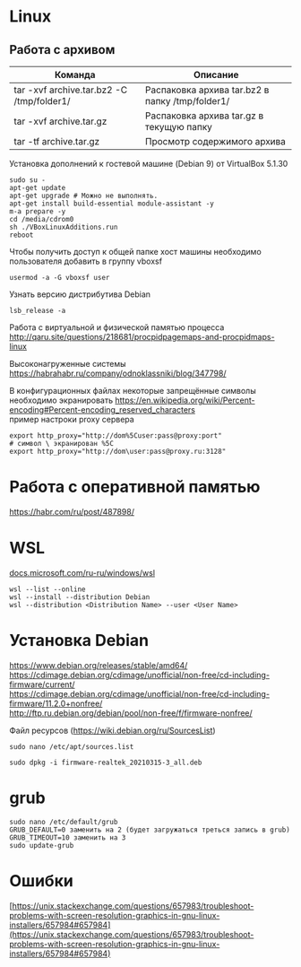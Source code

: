 # Linux

## Работа с архивом

|Команда|Описание|
|-------|--------|
|tar -xvf archive.tar.bz2 -C /tmp/folder1/|Распаковка архива tar.bz2 в папку /tmp/folder1/|
|tar -xvf archive.tar.gz |Распаковка архива tar.gz в текущую папку|
|tar -tf archive.tar.gz|Просмотр содержимого архива|


Установка дополнений к гостевой машине (Debian 9) от VirtualBox 5.1.30

    sudo su -
    apt-get update
    apt-get upgrade # Можно не выполнять.
    apt-get install build-essential module-assistant -y
    m-a prepare -y
    cd /media/cdrom0
    sh ./VBoxLinuxAdditions.run
    reboot

Чтобы получить доступ к общей папке хост машины необходимо пользователя добавить в группу vboxsf

    usermod -a -G vboxsf user
    
Узнать версию дистрибутива Debian

    lsb_release -a

Работа с виртуальной и физической памятью процесса  
http://qaru.site/questions/218681/procpidpagemaps-and-procpidmaps-linux

Высоконагруженные системы  
https://habrahabr.ru/company/odnoklassniki/blog/347798/

В конфигурационных файлах некоторые запрещённые символы необходимо экранировать
https://en.wikipedia.org/wiki/Percent-encoding#Percent-encoding_reserved_characters  
пример настроки proxy сервера
```
export http_proxy="http://dom%5Cuser:pass@proxy:port"
# символ \ экранирован %5C
export http_proxy="http://dom\user:pass@proxy.ru:3128"
```

# Работа с оперативной памятью
https://habr.com/ru/post/487898/

# WSL
[docs.microsoft.com/ru-ru/windows/wsl](https://docs.microsoft.com/ru-ru/windows/wsl/basic-commands#set-wsl-version-to-1-or-2)
```
wsl --list --online
wsl --install --distribution Debian
wsl --distribution <Distribution Name> --user <User Name>
```

# Установка Debian
https://www.debian.org/releases/stable/amd64/  
https://cdimage.debian.org/cdimage/unofficial/non-free/cd-including-firmware/current/  
https://cdimage.debian.org/cdimage/unofficial/non-free/cd-including-firmware/11.2.0+nonfree/  
http://ftp.ru.debian.org/debian/pool/non-free/f/firmware-nonfree/  

Файл ресурсов (https://wiki.debian.org/ru/SourcesList)
```
sudo nano /etc/apt/sources.list
```

```
sudo dpkg -i firmware-realtek_20210315-3_all.deb
```
# grub
```
sudo nano /etc/default/grub
GRUB_DEFAULT=0 заменить на 2 (будет загружаться треться запись в grub)
GRUB_TIMEOUT=10 заменить на 3
sudo update-grub
```

# Ошибки
[https://unix.stackexchange.com/questions/657983/troubleshoot-problems-with-screen-resolution-graphics-in-gnu-linux-installers/657984#657984](https://unix.stackexchange.com/questions/657983/troubleshoot-problems-with-screen-resolution-graphics-in-gnu-linux-installers/657984#657984)
